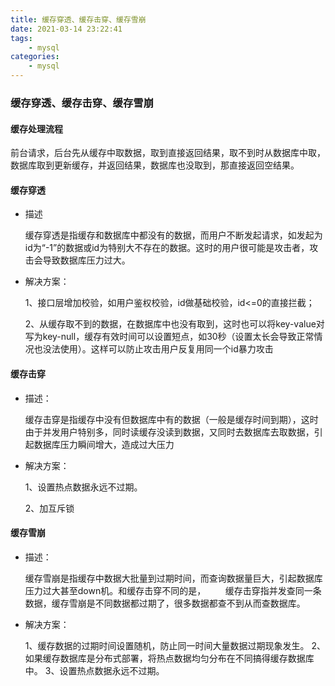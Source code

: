 ```yaml
---
title: 缓存穿透、缓存击穿、缓存雪崩
date: 2021-03-14 23:22:41
tags:
    - mysql
categories:
    - mysql
---
```


### 缓存穿透、缓存击穿、缓存雪崩

#### 缓存处理流程

前台请求，后台先从缓存中取数据，取到直接返回结果，取不到时从数据库中取，数据库取到更新缓存，并返回结果，数据库也没取到，那直接返回空结果。

#### 缓存穿透
* 描述

  缓存穿透是指缓存和数据库中都没有的数据，而用户不断发起请求，如发起为id为“-1”的数据或id为特别大不存在的数据。这时的用户很可能是攻击者，攻击会导致数据库压力过大。
  
* 解决方案：
  
  1、接口层增加校验，如用户鉴权校验，id做基础校验，id<=0的直接拦截；
  
  2、从缓存取不到的数据，在数据库中也没有取到，这时也可以将key-value对写为key-null，缓存有效时间可以设置短点，如30秒（设置太长会导致正常情况也没法使用）。这样可以防止攻击用户反复用同一个id暴力攻击
  
#### 缓存击穿   
* 描述：

    缓存击穿是指缓存中没有但数据库中有的数据（一般是缓存时间到期），这时由于并发用户特别多，同时读缓存没读到数据，又同时去数据库去取数据，引起数据库压力瞬间增大，造成过大压力

* 解决方案：
    
    1、设置热点数据永远不过期。
    
    2、加互斥锁
    
#### 缓存雪崩
* 描述：

    缓存雪崩是指缓存中数据大批量到过期时间，而查询数据量巨大，引起数据库压力过大甚至down机。和缓存击穿不同的是，        缓存击穿指并发查同一条数据，缓存雪崩是不同数据都过期了，很多数据都查不到从而查数据库。

* 解决方案：

    1、缓存数据的过期时间设置随机，防止同一时间大量数据过期现象发生。
    2、如果缓存数据库是分布式部署，将热点数据均匀分布在不同搞得缓存数据库中。
    3、设置热点数据永远不过期。


